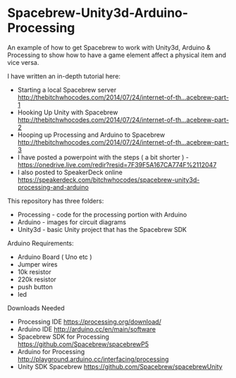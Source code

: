 Spacebrew-Unity3d-Arduino-Processing
====================================

An example of how to get Spacebrew to work with Unity3d, Arduino &amp; Processing to show how to have a game element affect a physical item and vice versa. 

I have written an in-depth tutorial here: 
+ Starting a local Spacebrew server http://thebitchwhocodes.com/2014/07/24/internet-of-th…acebrew-part-1
+ Hooking Up Unity with Spacebrew http://thebitchwhocodes.com/2014/07/24/internet-of-th…acebrew-part-2
+ Hooping up Processing and Arduino to Spacebrew http://thebitchwhocodes.com/2014/07/24/internet-of-th…acebrew-part-3
+ I have posted a powerpoint with the steps ( a bit shorter ) - https://onedrive.live.com/redir?resid=7F39F5A167CA774F%2112047
+ I also posted to SpeakerDeck online https://speakerdeck.com/bitchwhocodes/spacebrew-unity3d-processing-and-arduino

This repository has three folders:
+ Processing - code for the processing portion with Arduino
+ Arduino - images for circuit diagrams
+ Unity3d - basic Unity project that has the Spacebrew SDK


Arduino Requirements:
+ Arduino Board ( Uno etc ) 
+ Jumper wires
+ 10k resistor
+ 220k resistor
+ push button
+ led

Downloads Needed
+ Processing IDE https://processing.org/download/
+ Arduino IDE http://arduino.cc/en/main/software
+ Spacebrew SDK for Processing  https://github.com/Spacebrew/spacebrewP5
+ Arduino for Processing  http://playground.arduino.cc/interfacing/processing
+ Unity SDK Spacebrew https://github.com/Spacebrew/spacebrewUnity


